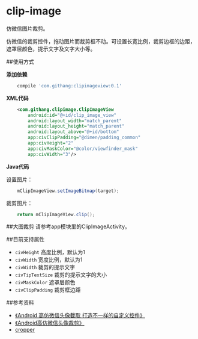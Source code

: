 # clip-image

仿微信图片裁剪。

仿微信的裁剪控件，拖动图片而裁剪框不动。可设置长宽比例，裁剪边框的边距，遮罩层颜色，提示文字及文字大小等。

##使用方式

**添加依赖**

```gradle
    compile 'com.githang:clipimageview:0.1'
```

**XML代码**

```xml
    <com.githang.clipimage.ClipImageView
        android:id="@+id/clip_image_view"
        android:layout_width="match_parent"
        android:layout_height="match_parent"
        android:layout_above="@+id/bottom"
        app:civClipPadding="@dimen/padding_common"
        app:civHeight="2"
        app:civMaskColor="@color/viewfinder_mask"
        app:civWidth="3"/>
```

**Java代码**

设置图片：

```java
    mClipImageView.setImageBitmap(target);
```

裁剪图片：

```java
    return mClipImageView.clip();
```

##大图裁剪
请参考app模块里的ClipImageActivity。

##目前支持属性

- `civHeight` 高度比例，默认为1
- `civWidth` 宽度比例，默认为1
- `civWidth` 裁剪的提示文字
- `civTipTextSize` 裁剪的提示文字的大小
- `civMaskColor` 遮罩层颜色
- `civClipPadding` 裁剪框边距

##参考资料

- [《Android 高仿微信头像截取 打造不一样的自定义控件》](http://blog.csdn.net/lmj623565791/article/details/39761281)
- [《Android高仿微信头像裁剪》](http://blog.csdn.net/xiechengfa/article/details/45702427)
- [cropper](https://github.com/edmodo/cropper)

